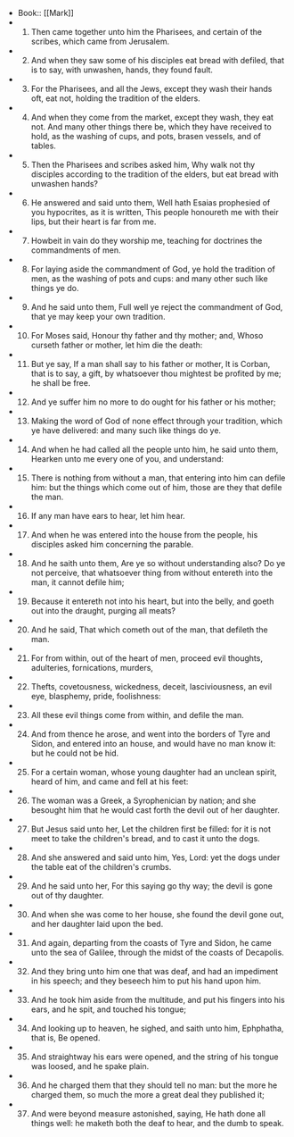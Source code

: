 - Book:: [[Mark]]
- 1. Then came together unto him the Pharisees, and certain of the scribes, which came from Jerusalem.
- 2. And when they saw some of his disciples eat bread with defiled, that is to say, with unwashen, hands, they found fault.
- 3. For the Pharisees, and all the Jews, except they wash their hands oft, eat not, holding the tradition of the elders.
- 4. And when they come from the market, except they wash, they eat not. And many other things there be, which they have received to hold, as the washing of cups, and pots, brasen vessels, and of tables.
- 5. Then the Pharisees and scribes asked him, Why walk not thy disciples according to the tradition of the elders, but eat bread with unwashen hands?
- 6. He answered and said unto them, Well hath Esaias prophesied of you hypocrites, as it is written, This people honoureth me with their lips, but their heart is far from me.
- 7. Howbeit in vain do they worship me, teaching for doctrines the commandments of men.
- 8. For laying aside the commandment of God, ye hold the tradition of men, as the washing of pots and cups: and many other such like things ye do.
- 9. And he said unto them, Full well ye reject the commandment of God, that ye may keep your own tradition.
- 10. For Moses said, Honour thy father and thy mother; and, Whoso curseth father or mother, let him die the death:
- 11. But ye say, If a man shall say to his father or mother, It is Corban, that is to say, a gift, by whatsoever thou mightest be profited by me; he shall be free.
- 12. And ye suffer him no more to do ought for his father or his mother;
- 13. Making the word of God of none effect through your tradition, which ye have delivered: and many such like things do ye.
- 14. And when he had called all the people unto him, he said unto them, Hearken unto me every one of you, and understand:
- 15. There is nothing from without a man, that entering into him can defile him: but the things which come out of him, those are they that defile the man.
- 16. If any man have ears to hear, let him hear.
- 17. And when he was entered into the house from the people, his disciples asked him concerning the parable.
- 18. And he saith unto them, Are ye so without understanding also? Do ye not perceive, that whatsoever thing from without entereth into the man, it cannot defile him;
- 19. Because it entereth not into his heart, but into the belly, and goeth out into the draught, purging all meats?
- 20. And he said, That which cometh out of the man, that defileth the man.
- 21. For from within, out of the heart of men, proceed evil thoughts, adulteries, fornications, murders,
- 22. Thefts, covetousness, wickedness, deceit, lasciviousness, an evil eye, blasphemy, pride, foolishness:
- 23. All these evil things come from within, and defile the man.
- 24. And from thence he arose, and went into the borders of Tyre and Sidon, and entered into an house, and would have no man know it: but he could not be hid.
- 25. For a certain woman, whose young daughter had an unclean spirit, heard of him, and came and fell at his feet:
- 26. The woman was a Greek, a Syrophenician by nation; and she besought him that he would cast forth the devil out of her daughter.
- 27. But Jesus said unto her, Let the children first be filled: for it is not meet to take the children's bread, and to cast it unto the dogs.
- 28. And she answered and said unto him, Yes, Lord: yet the dogs under the table eat of the children's crumbs.
- 29. And he said unto her, For this saying go thy way; the devil is gone out of thy daughter.
- 30. And when she was come to her house, she found the devil gone out, and her daughter laid upon the bed.
- 31. And again, departing from the coasts of Tyre and Sidon, he came unto the sea of Galilee, through the midst of the coasts of Decapolis.
- 32. And they bring unto him one that was deaf, and had an impediment in his speech; and they beseech him to put his hand upon him.
- 33. And he took him aside from the multitude, and put his fingers into his ears, and he spit, and touched his tongue;
- 34. And looking up to heaven, he sighed, and saith unto him, Ephphatha, that is, Be opened.
- 35. And straightway his ears were opened, and the string of his tongue was loosed, and he spake plain.
- 36. And he charged them that they should tell no man: but the more he charged them, so much the more a great deal they published it;
- 37. And were beyond measure astonished, saying, He hath done all things well: he maketh both the deaf to hear, and the dumb to speak.
